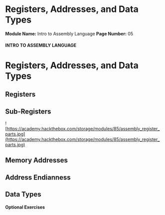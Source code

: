 <!--
 // Platform: Academy
// URL: https://academy.hackthebox.com/module/85/section/858
// Platform Version: V1
// Module ID: 85
// Module Name: Intro to Assembly Language
// Module Difficulty: Medium
// Section ID: 858
// Section Title: Registers, Addresses, and Data Types
// Page Title: Intro to Assembly Language
// Page Number: 05
-->

# Registers, Addresses, and Data Types

**Module Name:** Intro to Assembly Language **Page Number:** 05

#### INTRO TO ASSEMBLY LANGUAGE

# Registers, Addresses, and Data Types

## Registers

## Sub-Registers

![https://academy.hackthebox.com/storage/modules/85/assembly_register_parts.jpg](https://academy.hackthebox.com/storage/modules/85/assembly_register_parts.jpg)

## Memory Addresses

## Address Endianness

## Data Types

#### Optional Exercises

####